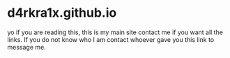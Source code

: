 # d4rkra1x.github.io
yo if you are reading this, this is my main site contact me if you want all the links. If you do not know who I am contact whoever gave you this link to message me.
